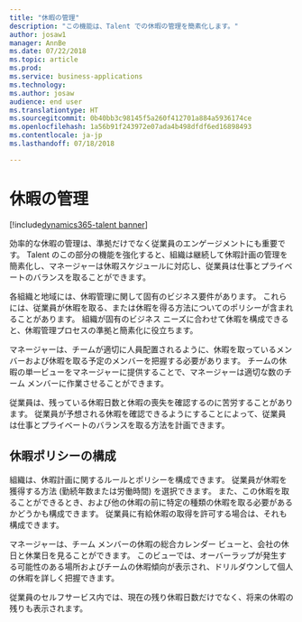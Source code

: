 ```yaml
---
title: "休暇の管理"
description: "この機能は、Talent での休暇の管理を簡素化します。"
author: josaw1
manager: AnnBe
ms.date: 07/22/2018
ms.topic: article
ms.prod: 
ms.service: business-applications
ms.technology: 
ms.author: josaw
audience: end user
ms.translationtype: HT
ms.sourcegitcommit: 0b40bb3c98145f5a260f412701a884a5936174ce
ms.openlocfilehash: 1a56b91f243972e07ada4b498dfdf6ed16898493
ms.contentlocale: ja-jp
ms.lasthandoff: 07/18/2018

---
```


# <a name="leave-and-absence-management"></a>休暇の管理

[!include[dynamics365-talent banner](../includes/dynamics365-talent.md)]

効率的な休暇の管理は、準拠だけでなく従業員のエンゲージメントにも重要です。 Talent のこの部分の機能を強化すると、組織は継続して休暇計画の管理を簡素化し、マネージャーは休暇スケジュールに対応し、従業員は仕事とプライベートのバランスを取ることができます。

各組織と地域には、休暇管理に関して固有のビジネス要件があります。 これらには、従業員が休暇を取る、または休暇を得る方法についてのポリシーが含まれることがあります。 組織が固有のビジネス ニーズに合わせて休暇を構成できると、休暇管理プロセスの準拠と簡素化に役立ちます。

マネージャーは、チームが適切に人員配置されるように、休暇を取っているメンバーおよび休暇を取る予定のメンバーを把握する必要があります。 チームの休暇の単一ビューをマネージャーに提供することで、マネージャーは適切な数のチーム メンバーに作業させることができます。 

従業員は、残っている休暇日数と休暇の喪失を確認するのに苦労することがあります。 従業員が予想される休暇を確認できるようにすることによって、従業員は仕事とプライベートのバランスを取る方法を計画できます。 

## <a name="configure-time-off-policies"></a>休暇ポリシーの構成

組織は、休暇計画に関するルールとポリシーを構成できます。 従業員が休暇を獲得する方法 (勤続年数または労働時間) を選択できます。 また、この休暇を取ることができるとき、および他の休暇の前に特定の種類の休暇を取る必要があるかどうかも構成できます。
従業員に有給休暇の取得を許可する場合は、それも構成できます。

マネージャーは、チーム メンバーの休暇の総合カレンダー ビューと、会社の休日と休業日を見ることができます。 このビューでは、オーバーラップが発生する可能性のある場所およびチームの休暇傾向が表示され、ドリルダウンして個人の休暇を詳しく把握できます。 

従業員のセルフサービス内では、現在の残り休暇日数だけでなく、将来の休暇の残りも表示されます。

<!--
## Status
### Development status
Generally available
#### Target timeframe
September or later
-->

